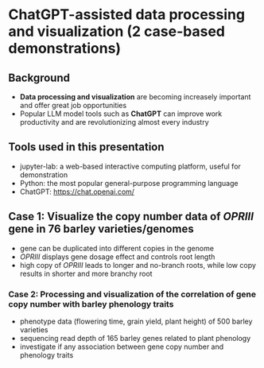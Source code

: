 # ChatGPT-assisted data processing and visualization (2 case-based demonstrations)
## Background
- **Data processing and visualization** are becoming increasely important and offer great job opportunities
- Popular LLM model tools such as **ChatGPT** can improve work productivity and are revolutionizing almost every industry 
## Tools used in this presentation
- jupyter-lab: a web-based interactive computing platform, useful for demonstration
- Python: the most popular general-purpose programming language
- ChatGPT: 
https://chat.openai.com/
## Case 1: Visualize the copy number data of *OPRIII* gene in 76 barley varieties/genomes
- gene can be duplicated into different copies in the genome
- *OPRIII* displays gene dosage effect and controls root length 
- high copy of *OPRIII* leads to longer and no-branch roots, while low copy results in shorter and more branchy root
### Case 2: Processing and visualization of the correlation of gene copy number with barley phenology traits
- phenotype data (flowering time, grain yield, plant height) of 500 barley varieties
- sequencing read depth of 165 barley genes related to plant phenology
- investigate if any association between gene copy number and phenology traits

